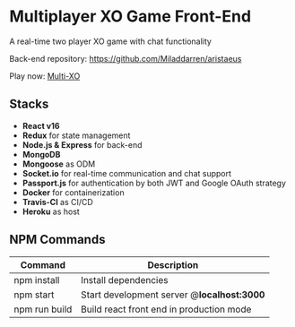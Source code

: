 # Multiplayer XO Game Front-End

A real-time two player XO game with chat functionality

Back-end repository:
https://github.com/Miladdarren/aristaeus

Play now:
[Multi-XO](https://melanthios.herokuapp.com)

## Stacks

- **React v16**
- **Redux** for state management
- **Node.js & Express** for back-end
- **MongoDB**
- **Mongoose** as ODM
- **Socket.io** for real-time communication and chat support
- **Passport.js** for authentication by both JWT and Google OAuth strategy
- **Docker** for containerization
- **Travis-CI** as CI/CD
- **Heroku** as host

## NPM Commands

| Command       | Description                                  |
| ------------- | -------------------------------------------- |
| npm install   | Install dependencies                         |
| npm start     | Start development server @**localhost:3000** |
| npm run build | Build react front end in production mode     |
